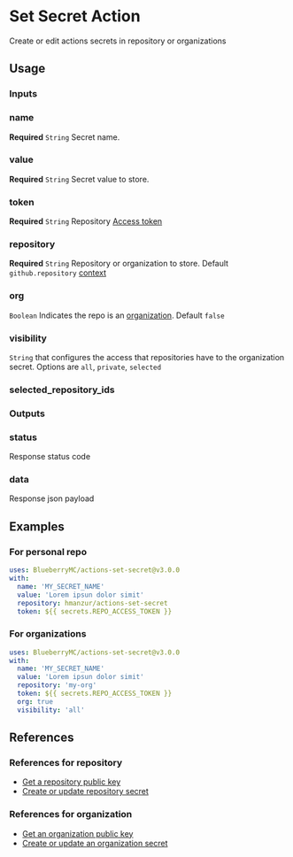 # Set Secret Action

Create or edit actions secrets in repository or organizations

## Usage

### Inputs

### name

**Required** `String` Secret name.

### value

**Required** `String` Secret value to store.


### token

**Required** `String` Repository [Access token](https://docs.github.com/en/github/authenticating-to-github/creating-a-personal-access-token)

### repository

**Required** `String` Repository or organization to store. Default `github.repository` [context](https://docs.github.com/en/actions/reference/context-and-expression-syntax-for-github-actions#github-context)

### org

`Boolean` Indicates the repo is an [organization](https://docs.github.com/en/github/setting-up-and-managing-organizations-and-teams/about-organizations). Default `false`

### visibility

`String` that configures the access that repositories have to the organization secret.
Options are `all`, `private`, `selected`

### selected_repository_ids

### Outputs

### status

Response status code 

### data

Response json payload

## Examples

### For personal repo

```YAML
uses: BlueberryMC/actions-set-secret@v3.0.0
with:
  name: 'MY_SECRET_NAME'
  value: 'Lorem ipsun dolor simit'
  repository: hmanzur/actions-set-secret
  token: ${{ secrets.REPO_ACCESS_TOKEN }}
```

### For organizations

```YAML
uses: BlueberryMC/actions-set-secret@v3.0.0
with:
  name: 'MY_SECRET_NAME'
  value: 'Lorem ipsun dolor simit'
  repository: 'my-org'
  token: ${{ secrets.REPO_ACCESS_TOKEN }}
  org: true
  visibility: 'all'
```

## References

### References for repository

- [Get a repository public key](https://developer.github.com/v3/actions/secrets/#get-a-repository-public-key)
- [Create or update repository secret](https://developer.github.com/v3/actions/secrets/#create-or-update-a-repository-secret)

### References for organization

- [Get an organization public key](https://developer.github.com/v3/actions/secrets/#get-an-organization-public-key)
- [Create or update an organization secret](https://developer.github.com/v3/actions/secrets/#create-or-update-an-organization-secret)

